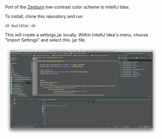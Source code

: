 Port of the [Zenburn](http://slinky.imukuppi.org/zenburnpage/) low-contrast color scheme to IntelliJ Idea.

To install, clone this repository and run

    sh buildJar.sh

This will create a settings.jar locally.  Within IntelliJ Idea's menu, choose "Import Settings" and select this .jar file.

![Screenshot](https://github.com/whaley/ZenBurn-for-IntelliJ-Idea/raw/master/img/screenshot.png)
